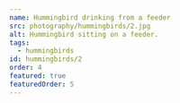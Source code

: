 ```yaml
---
name: Hummingbird drinking from a feeder
src: photography/hummingbirds/2.jpg
alt: Hummingbird sitting on a feeder.
tags: 
  - hummingbirds
id: hummingbirds/2
order: 4
featured: true
featuredOrder: 5
---
```

